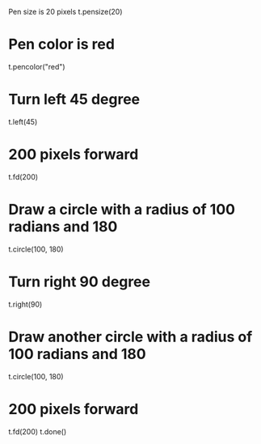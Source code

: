 Pen size is 20 pixels
t.pensize(20)
# Pen color is red
t.pencolor("red")
# Turn left 45 degree
t.left(45)
# 200 pixels forward
t.fd(200)
# Draw a circle with a radius of 100 radians and 180
t.circle(100, 180)
# Turn right 90 degree
t.right(90)
# Draw another circle with a radius of 100 radians and 180
t.circle(100, 180)
# 200 pixels forward
t.fd(200)
t.done()
